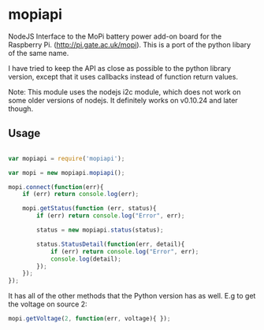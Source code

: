 # mopiapi

NodeJS Interface to the MoPi battery power add-on board for the Raspberry Pi.
(http://pi.gate.ac.uk/mopi). This is a port of the python libary of the same
name.

I have tried to keep the API as close as possible to the python library version,
except that it uses callbacks instead of function return values.

Note: This module uses the nodejs i2c module, which does not work on some older
versions of nodejs. It definitely works on v0.10.24 and later though.

## Usage

```javascript

var mopiapi = require('mopiapi');

var mopi = new mopiapi.mopiapi();

mopi.connect(function(err){
    if (err) return console.log(err);

    mopi.getStatus(function (err, status){
        if (err) return console.log("Error", err);

        status = new mopiapi.status(status);

        status.StatusDetail(function(err, detail){
            if (err) return console.log("Error", err);
            console.log(detail);
        });
    });
});
````

It has all of the other methods that the Python version has as well. E.g to get the
voltage on source 2:

```javascript
mopi.getVoltage(2, function(err, voltage){ });
````
